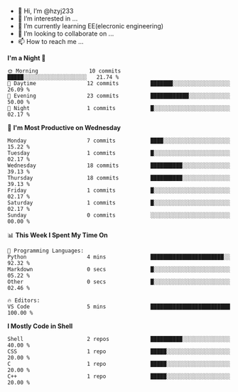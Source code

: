 - 👋 Hi, I’m @hzyj233
- 👀 I’m interested in ...
- 🌱 I’m currently learning EE(elecronic engineering)
- 💞️ I’m looking to collaborate on ...
- 📫 How to reach me ...

<!---
qazokm2580/qazokm2580 is a ✨ special ✨ repository because its `README.md` (this file) appears on your GitHub profile.
You can click the Preview link to take a look at your changes.
--->

<!--START_SECTION:waka-->
**I'm a Night 🦉** 

```text
🌞 Morning                10 commits          █████░░░░░░░░░░░░░░░░░░░░   21.74 % 
🌆 Daytime                12 commits          ███████░░░░░░░░░░░░░░░░░░   26.09 % 
🌃 Evening                23 commits          ████████████░░░░░░░░░░░░░   50.00 % 
🌙 Night                  1 commits           █░░░░░░░░░░░░░░░░░░░░░░░░   02.17 % 
```
📅 **I'm Most Productive on Wednesday** 

```text
Monday                   7 commits           ████░░░░░░░░░░░░░░░░░░░░░   15.22 % 
Tuesday                  1 commits           █░░░░░░░░░░░░░░░░░░░░░░░░   02.17 % 
Wednesday                18 commits          ██████████░░░░░░░░░░░░░░░   39.13 % 
Thursday                 18 commits          ██████████░░░░░░░░░░░░░░░   39.13 % 
Friday                   1 commits           █░░░░░░░░░░░░░░░░░░░░░░░░   02.17 % 
Saturday                 1 commits           █░░░░░░░░░░░░░░░░░░░░░░░░   02.17 % 
Sunday                   0 commits           ░░░░░░░░░░░░░░░░░░░░░░░░░   00.00 % 
```


📊 **This Week I Spent My Time On** 

```text
💬 Programming Languages: 
Python                   4 mins              ███████████████████████░░   92.32 % 
Markdown                 0 secs              █░░░░░░░░░░░░░░░░░░░░░░░░   05.22 % 
Other                    0 secs              █░░░░░░░░░░░░░░░░░░░░░░░░   02.46 % 

🔥 Editors: 
VS Code                  5 mins              █████████████████████████   100.00 % 
```

**I Mostly Code in Shell** 

```text
Shell                    2 repos             ██████████░░░░░░░░░░░░░░░   40.00 % 
CSS                      1 repo              █████░░░░░░░░░░░░░░░░░░░░   20.00 % 
C                        1 repo              █████░░░░░░░░░░░░░░░░░░░░   20.00 % 
C++                      1 repo              █████░░░░░░░░░░░░░░░░░░░░   20.00 % 
```




<!--END_SECTION:waka-->
